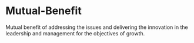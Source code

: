 Mutual-Benefit
==============

Mutual benefit of addressing the issues and delivering the innovation in the leadership and management for the objectives of growth.
